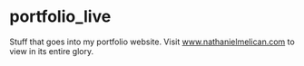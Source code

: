 # portfolio_live
 Stuff that goes into my portfolio website. Visit www.nathanielmelican.com to view in its entire glory.
